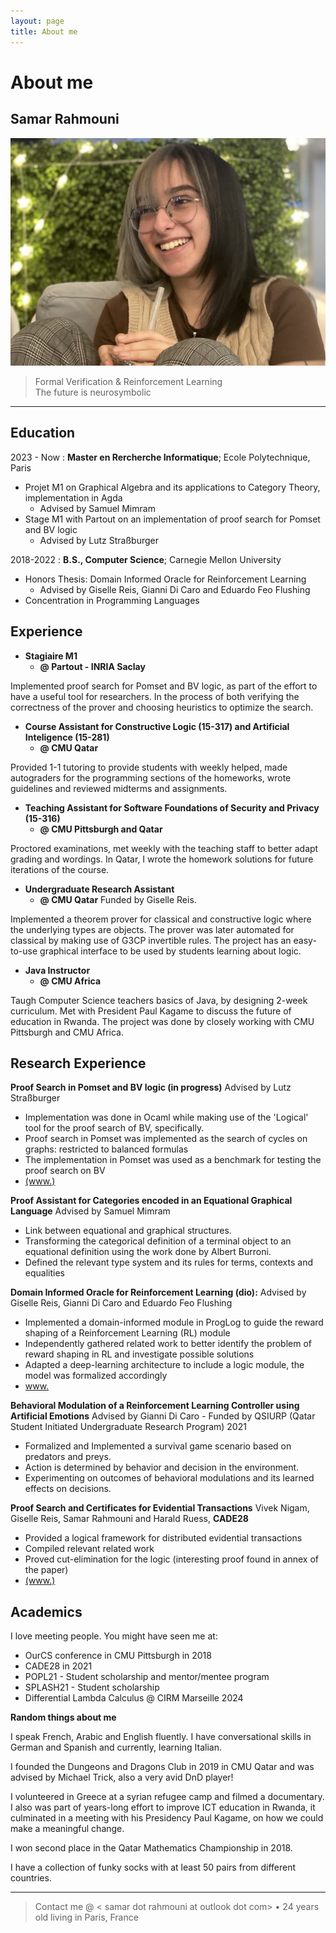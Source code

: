 ```yaml
---
layout: page
title: About me
---
```


About me
============
Samar Rahmouni
----

![image](photo.jpg)

>  Formal Verification & Reinforcement Learning \
>  The future is neurosymbolic
----

Education
---------

2023 - Now
:   **Master en Rercherche Informatique**; Ecole Polytechnique, Paris
* Projet M1 on Graphical Algebra and its applications to Category Theory, implementation in Agda
  *  Advised by Samuel Mimram 
* Stage M1 with Partout on an implementation of proof search for Pomset and BV logic 
  * Advised by Lutz Straßburger

2018-2022
:   **B.S., Computer Science**; Carnegie Mellon University
* Honors Thesis: Domain Informed Oracle for Reinforcement Learning
  * Advised by Giselle Reis, Gianni Di Caro and Eduardo Feo Flushing 
* Concentration in Programming Languages


Experience
----------

* **Stagiaire M1** 
  * **@ Partout - INRIA Saclay** 
  
Implemented proof search for Pomset and BV logic, as part of the effort to have a useful tool for researchers. In the process of both verifying the correctness of the prover and choosing heuristics to optimize the search. 

* **Course Assistant for Constructive Logic (15-317) and Artificial Inteligence (15-281)**
  * **@ CMU Qatar**

Provided 1-1 tutoring to provide students with weekly helped, made autograders for the programming sections of the homeworks, wrote guidelines and reviewed midterms and assignments. 

* **Teaching Assistant for Software Foundations of Security and Privacy (15-316)**
  * **@ CMU Pittsburgh and Qatar**

Proctored examinations, met weekly with the teaching staff to better adapt grading and wordings. In Qatar, I wrote the homework solutions for future iterations of the course.


* **Undergraduate Research Assistant**
  * **@ CMU Qatar**
Funded by Giselle Reis. 

Implemented a theorem prover for classical and constructive logic where the underlying types are objects. The prover was later automated for classical by making use of G3CP invertible rules. The project has an easy-to-use graphical interface to be used by students learning about logic. 

* **Java Instructor** 
  * **@ CMU Africa**

Taugh Computer Science teachers basics of Java, by designing 2-week curriculum. Met with President Paul Kagame to discuss the future of education in Rwanda. The project was done by closely working with CMU Pittsburgh and CMU Africa. 


Research Experience
--------------------

**Proof Search in Pomset and BV logic (in progress)** 
Advised by Lutz Straßburger 
* Implementation was done in Ocaml while making use of the 'Logical' tool for the proof search of BV, specifically. 
* Proof search in Pomset was implemented as the search of cycles on graphs: restricted to balanced formulas 
* The implementation in Pomset was used as a benchmark for testing the proof search on BV 
* [(www.)](prospectus.pdf)

**Proof Assistant for Categories encoded in an Equational Graphical Language** Advised by Samuel Mimram
* Link between equational and graphical structures. 
* Transforming the categorical definition of a terminal object to an equational definition using the work done by Albert Burroni.  
* Defined the relevant type system and its rules for terms, contexts and equalities 

**Domain Informed Oracle for Reinforcement Learning (dio):** Advised by Giselle Reis, Gianni Di Caro and Eduardo Feo Flushing
* Implemented a domain-informed module in ProgLog to guide the reward shaping of a Reinforcement Learning (RL) module 
* Independently gathered related work to better identify the problem of reward shaping in RL and investigate possible solutions
* Adapted a deep-learning architecture to include a logic module, the model was formalized accordingly 
* [www.](main.pdf) 

**Behavioral Modulation of a Reinforcement Learning Controller using Artificial Emotions**
Advised by Gianni Di Caro - Funded by QSIURP (Qatar Student Initiated Undergraduate Research Program) 2021
* Formalized and Implemented a survival game scenario based on predators and preys. 
* Action is determined by behavior and decision in the environment. 
* Experimenting on outcomes of behavioral modulations and its learned effects on decisions. 

**Proof Search and Certificates for Evidential Transactions** 
Vivek Nigam, Giselle Reis, Samar Rahmouni and Harald Ruess, **CADE28** 
* Provided a logical framework for distributed evidential transactions 
* Compiled relevant related work 
* Proved cut-elimination for the logic (interesting proof found in annex of the paper) 
* [(www.)](http://nigam.info/docs/cade21.pdf)

Academics
----------------------------------------

I love meeting people. You might have seen me at: 
* OurCS conference in CMU Pittsburgh in 2018
* CADE28 in 2021 
* POPL21 - Student scholarship and mentor/mentee program
* SPLASH21 - Student scholarship 
* Differential Lambda Calculus @ CIRM Marseille 2024 


**Random things about me**

I speak French, Arabic and English fluently. I have conversational skills in German and Spanish and currently, learning Italian.  

I founded the Dungeons and Dragons Club in 2019 in CMU Qatar and was advised by Michael Trick, also a very avid DnD player! 

I volunteered in Greece at a syrian refugee camp and filmed a documentary. I also was part of years-long effort to improve ICT education in Rwanda, it culminated in a meeting with his Presidency Paul Kagame, on how we could make a meaningful change. 

I won second place in the Qatar Mathematics Championship in 2018. 

I have a collection of funky socks with at least 50 pairs from different countries. 

---
> Contact me @ < samar dot rahmouni at outlook dot com> • 24 years old living
> in Paris, France
